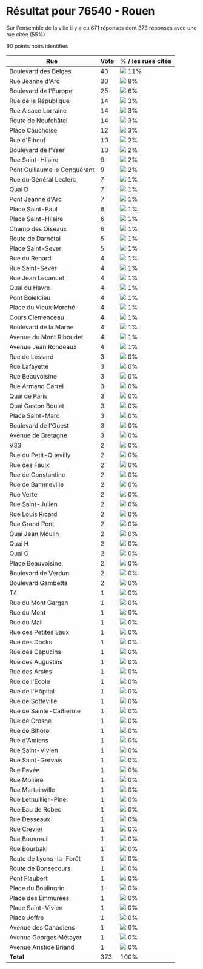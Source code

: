 # Résultat pour 76540 - Rouen

Sur l'ensemble de la ville il y a eu 671 réponses dont 373 réponses avec une rue citée (55%)

90 points noirs identifiés

| Rue | Vote | % / les rues cités|
|-----|------|-------------------|
| Boulevard des Belges | 43 | <img src="../../img/bar_11.gif" />&nbsp;11%|
| Rue Jeanne d'Arc | 30 | <img src="../../img/bar_8.gif" />&nbsp;8%|
| Boulevard de l'Europe | 25 | <img src="../../img/bar_6.gif" />&nbsp;6%|
| Rue de la République | 14 | <img src="../../img/bar_3.gif" />&nbsp;3%|
| Rue Alsace Lorraine | 14 | <img src="../../img/bar_3.gif" />&nbsp;3%|
| Route de Neufchâtel | 14 | <img src="../../img/bar_3.gif" />&nbsp;3%|
| Place Cauchoise | 12 | <img src="../../img/bar_3.gif" />&nbsp;3%|
| Rue d'Elbeuf | 10 | <img src="../../img/bar_2.gif" />&nbsp;2%|
| Boulevard de l'Yser | 10 | <img src="../../img/bar_2.gif" />&nbsp;2%|
| Rue Saint-Hilaire | 9 | <img src="../../img/bar_2.gif" />&nbsp;2%|
| Pont Guillaume le Conquérant | 9 | <img src="../../img/bar_2.gif" />&nbsp;2%|
| Rue du Général Leclerc | 7 | <img src="../../img/bar_1.gif" />&nbsp;1%|
| Quai D | 7 | <img src="../../img/bar_1.gif" />&nbsp;1%|
| Pont Jeanne d'Arc | 7 | <img src="../../img/bar_1.gif" />&nbsp;1%|
| Place Saint-Paul | 6 | <img src="../../img/bar_1.gif" />&nbsp;1%|
| Place Saint-Hilaire | 6 | <img src="../../img/bar_1.gif" />&nbsp;1%|
| Champ des Oiseaux | 6 | <img src="../../img/bar_1.gif" />&nbsp;1%|
| Route de Darnétal | 5 | <img src="../../img/bar_1.gif" />&nbsp;1%|
| Place Saint-Sever | 5 | <img src="../../img/bar_1.gif" />&nbsp;1%|
| Rue du Renard | 4 | <img src="../../img/bar_1.gif" />&nbsp;1%|
| Rue Saint-Sever | 4 | <img src="../../img/bar_1.gif" />&nbsp;1%|
| Rue Jean Lecanuet | 4 | <img src="../../img/bar_1.gif" />&nbsp;1%|
| Quai du Havre | 4 | <img src="../../img/bar_1.gif" />&nbsp;1%|
| Pont Boieldieu | 4 | <img src="../../img/bar_1.gif" />&nbsp;1%|
| Place du Vieux Marché | 4 | <img src="../../img/bar_1.gif" />&nbsp;1%|
| Cours Clemenceau | 4 | <img src="../../img/bar_1.gif" />&nbsp;1%|
| Boulevard de la Marne | 4 | <img src="../../img/bar_1.gif" />&nbsp;1%|
| Avenue du Mont Riboudet | 4 | <img src="../../img/bar_1.gif" />&nbsp;1%|
| Avenue Jean Rondeaux | 4 | <img src="../../img/bar_1.gif" />&nbsp;1%|
| Rue de Lessard | 3 | <img src="../../img/bar_0.gif" />&nbsp;0%|
| Rue Lafayette | 3 | <img src="../../img/bar_0.gif" />&nbsp;0%|
| Rue Beauvoisine | 3 | <img src="../../img/bar_0.gif" />&nbsp;0%|
| Rue Armand Carrel | 3 | <img src="../../img/bar_0.gif" />&nbsp;0%|
| Quai de Paris | 3 | <img src="../../img/bar_0.gif" />&nbsp;0%|
| Quai Gaston Boulet | 3 | <img src="../../img/bar_0.gif" />&nbsp;0%|
| Place Saint-Marc | 3 | <img src="../../img/bar_0.gif" />&nbsp;0%|
| Boulevard de l'Ouest | 3 | <img src="../../img/bar_0.gif" />&nbsp;0%|
| Avenue de Bretagne | 3 | <img src="../../img/bar_0.gif" />&nbsp;0%|
| V33 | 2 | <img src="../../img/bar_0.gif" />&nbsp;0%|
| Rue du Petit-Quevilly | 2 | <img src="../../img/bar_0.gif" />&nbsp;0%|
| Rue des Faulx | 2 | <img src="../../img/bar_0.gif" />&nbsp;0%|
| Rue de Constantine | 2 | <img src="../../img/bar_0.gif" />&nbsp;0%|
| Rue de Bammeville | 2 | <img src="../../img/bar_0.gif" />&nbsp;0%|
| Rue Verte | 2 | <img src="../../img/bar_0.gif" />&nbsp;0%|
| Rue Saint-Julien | 2 | <img src="../../img/bar_0.gif" />&nbsp;0%|
| Rue Louis Ricard | 2 | <img src="../../img/bar_0.gif" />&nbsp;0%|
| Rue Grand Pont | 2 | <img src="../../img/bar_0.gif" />&nbsp;0%|
| Quai Jean Moulin | 2 | <img src="../../img/bar_0.gif" />&nbsp;0%|
| Quai H | 2 | <img src="../../img/bar_0.gif" />&nbsp;0%|
| Quai G | 2 | <img src="../../img/bar_0.gif" />&nbsp;0%|
| Place Beauvoisine | 2 | <img src="../../img/bar_0.gif" />&nbsp;0%|
| Boulevard de Verdun | 2 | <img src="../../img/bar_0.gif" />&nbsp;0%|
| Boulevard Gambetta | 2 | <img src="../../img/bar_0.gif" />&nbsp;0%|
| T4 | 1 | <img src="../../img/bar_0.gif" />&nbsp;0%|
| Rue du Mont Gargan | 1 | <img src="../../img/bar_0.gif" />&nbsp;0%|
| Rue du Mont | 1 | <img src="../../img/bar_0.gif" />&nbsp;0%|
| Rue du Mail | 1 | <img src="../../img/bar_0.gif" />&nbsp;0%|
| Rue des Petites Eaux | 1 | <img src="../../img/bar_0.gif" />&nbsp;0%|
| Rue des Docks | 1 | <img src="../../img/bar_0.gif" />&nbsp;0%|
| Rue des Capucins | 1 | <img src="../../img/bar_0.gif" />&nbsp;0%|
| Rue des Augustins | 1 | <img src="../../img/bar_0.gif" />&nbsp;0%|
| Rue des Arsins | 1 | <img src="../../img/bar_0.gif" />&nbsp;0%|
| Rue de l'École | 1 | <img src="../../img/bar_0.gif" />&nbsp;0%|
| Rue de l'Hôpital | 1 | <img src="../../img/bar_0.gif" />&nbsp;0%|
| Rue de Sotteville | 1 | <img src="../../img/bar_0.gif" />&nbsp;0%|
| Rue de Sainte-Catherine | 1 | <img src="../../img/bar_0.gif" />&nbsp;0%|
| Rue de Crosne | 1 | <img src="../../img/bar_0.gif" />&nbsp;0%|
| Rue de Bihorel | 1 | <img src="../../img/bar_0.gif" />&nbsp;0%|
| Rue d'Amiens | 1 | <img src="../../img/bar_0.gif" />&nbsp;0%|
| Rue Saint-Vivien | 1 | <img src="../../img/bar_0.gif" />&nbsp;0%|
| Rue Saint-Gervais | 1 | <img src="../../img/bar_0.gif" />&nbsp;0%|
| Rue Pavée | 1 | <img src="../../img/bar_0.gif" />&nbsp;0%|
| Rue Molière | 1 | <img src="../../img/bar_0.gif" />&nbsp;0%|
| Rue Martainville | 1 | <img src="../../img/bar_0.gif" />&nbsp;0%|
| Rue Lethuillier-Pinel | 1 | <img src="../../img/bar_0.gif" />&nbsp;0%|
| Rue Eau de Robec | 1 | <img src="../../img/bar_0.gif" />&nbsp;0%|
| Rue Desseaux | 1 | <img src="../../img/bar_0.gif" />&nbsp;0%|
| Rue Crevier | 1 | <img src="../../img/bar_0.gif" />&nbsp;0%|
| Rue Bouvreuil | 1 | <img src="../../img/bar_0.gif" />&nbsp;0%|
| Rue Bourbaki | 1 | <img src="../../img/bar_0.gif" />&nbsp;0%|
| Route de Lyons-la-Forêt | 1 | <img src="../../img/bar_0.gif" />&nbsp;0%|
| Route de Bonsecours | 1 | <img src="../../img/bar_0.gif" />&nbsp;0%|
| Pont Flaubert | 1 | <img src="../../img/bar_0.gif" />&nbsp;0%|
| Place du Boulingrin | 1 | <img src="../../img/bar_0.gif" />&nbsp;0%|
| Place des Emmurées | 1 | <img src="../../img/bar_0.gif" />&nbsp;0%|
| Place Saint-Vivien | 1 | <img src="../../img/bar_0.gif" />&nbsp;0%|
| Place Joffre | 1 | <img src="../../img/bar_0.gif" />&nbsp;0%|
| Avenue des Canadiens | 1 | <img src="../../img/bar_0.gif" />&nbsp;0%|
| Avenue Georges Métayer | 1 | <img src="../../img/bar_0.gif" />&nbsp;0%|
| Avenue Aristide Briand | 1 | <img src="../../img/bar_0.gif" />&nbsp;0%|
| **Total** | 373 | 100%|
